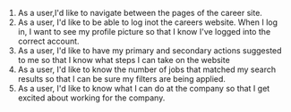 1. As a user,I'd like to navigate between the pages of the career site.
2. As a user, I'd like to be able to log inot the careers website. When I log in, I want to see my profile picture so that I know I've logged into the correct account.
3. As a user, I'd like to have my primary and secondary actions suggested to me so that I know what steps I can take on the website
4. As a user, I'd like to know the number of jobs that matched my search results so that I can be sure my filters are being applied.
5. As a user, I'd like to know what I can do at the company so that I get excited about working for the company.
